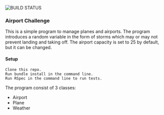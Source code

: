 ![BUILD STATUS](https://travis-ci.org/motri/airport_challenge.svg?branch=master)
 ### Airport Challenge
This is a simple program to manage planes and airports.
The program introduces a random variable in the form
of storms which may or may not prevent landing and taking
off.
The airport capacity is set to 25 by default, but it
can be changed.

 #### Setup
 ```
 Clone this repo.
 Run bundle install in the command line.
 Run RSpec in the command line to run tests.
 ```

The program consist of 3 classes:

* Airport
* Plane
* Weather
